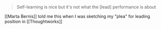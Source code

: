 > Self-learning is nice but it's not what the [lead] performance is about

[[Marta Bernis]] told me this when I was sketching my "plea" for leading position in [[Thoughtworks]]